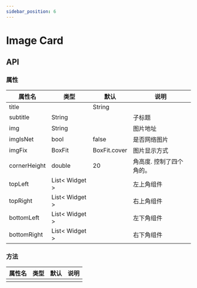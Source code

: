 ```yaml
---
sidebar_position: 6
---
```


# Image Card

## API

### 属性

| 属性名 | 类型| 默认 | 说明|
| ------  | ---- | --- | --- |
| title | | String | | 标题 |
| subtitle | String | | 子标题 |
| img | String | | 图片地址 |
| imgIsNet | bool  | false | 是否网络图片 |
| imgFix | BoxFit | BoxFit.cover | 图片显示方式 |
| cornerHeight | double | 20 | 角高度. 控制了四个角的。 |
| topLeft | List< Widget > | | 左上角组件 |
| topRight | List< Widget > | | 右上角组件 |
| bottomLeft | List< Widget > | | 左下角组件 |
| bottomRight | List< Widget > | | 右下角组件 |

 

### 方法

| 属性名 | 类型| 默认 | 说明|
| ------  | ---- | --- | --- |
| | | | | |
